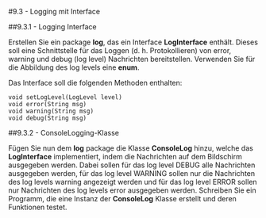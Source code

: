 #9.3 - Logging mit Interface

##9.3.1 - Logging Interface

Erstellen Sie ein package **log**, das ein Interface **LogInterface** enthält. Dieses soll eine Schnittstelle für das Loggen (d. h. Protokollieren) von error, warning und debug (log level) Nachrichten bereitstellen. Verwenden Sie für die Abbildung des log levels eine **enum**.

Das Interface soll die folgenden Methoden enthalten:

    void setLogLevel(LogLevel level)
    void error(String msg)
    void warning(String msg)
    void debug(String msg)

##9.3.2 - ConsoleLogging-Klasse

Fügen Sie nun dem **log** package die Klasse **ConsoleLog** hinzu, welche das **LogInterface** implementiert, indem die Nachrichten auf dem Bildschirm ausgegeben werden. Dabei sollen für das log level DEBUG alle Nachrichten ausgegeben werden, für das log level WARNING sollen nur die Nachrichten des log levels warning angezeigt werden und für das log level ERROR sollen nur Nachrichten des log levels error ausgegeben werden. Schreiben Sie ein Programm, die eine Instanz der **ConsoleLog** Klasse erstellt und deren Funktionen testet.
